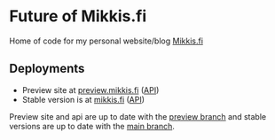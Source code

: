 # Future of Mikkis.fi

Home of code for my personal website/blog [Mikkis.fi](https://mikkis.fi)

## Deployments

- Preview site at [preview.mikkis.fi](https://preview.mikkis.fi) ([API](https://api-preview.bymikkis.net))
- Stable version is at [mikkis.fi](https://mikkis.fi) ([API](https://api.bymikkis.net))

Preview site and api are up to date with the [preview branch](https://github.com/mikkisguy/thru-time/tree/preview) and stable versions are up to date with the [main branch](https://github.com/mikkisguy/thru-time/tree/main).
